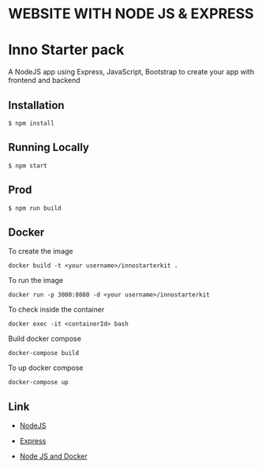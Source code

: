 # WEBSITE WITH NODE JS & EXPRESS

# Inno Starter pack

A NodeJS app using Express, JavaScript, Bootstrap to create your app with frontend and backend


## Installation

```
$ npm install
```

## Running Locally

```
$ npm start
```

## Prod

```
$ npm run build
```


## Docker

To create the image
```
docker build -t <your username>/innostarterkit .
```

To run the image
```
docker run -p 3000:8080 -d <your username>/innostarterkit
```

To check inside the container
```
docker exec -it <containerId> bash
```

Build docker compose
```
docker-compose build
```

To up docker compose
```
docker-compose up
```



## Link

- [NodeJS](https://nodejs.org/en/docs/)

- [Express](https://expressjs.com/en/starter/installing.html)

- [Node JS and Docker](https://nodejs.org/en/docs/guides/nodejs-docker-webapp/)
